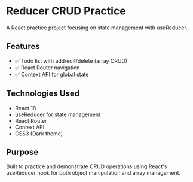# Reducer CRUD Practice

A React practice project focusing on state management with useReducer.

## Features
- ✅ Todo list with add/edit/delete (array CRUD)
- ✅ React Router navigation
- ✅ Context API for global state

## Technologies Used
- React 18
- useReducer for state management
- React Router
- Context API
- CSS3 (Dark theme)

## Purpose
Built to practice and demonstrate CRUD operations using React's useReducer hook for both object manipulation and array management.
